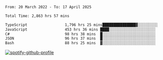 <!--START_SECTION:waka-->

```txt
From: 20 March 2022 - To: 17 April 2025

Total Time: 2,863 hrs 57 mins

TypeScript                 1,796 hrs 25 mins███████████████▓░░░░░░░░░   62.73 %
JavaScript                 453 hrs 36 mins ████░░░░░░░░░░░░░░░░░░░░░   15.84 %
C#                         98 hrs 38 mins  █░░░░░░░░░░░░░░░░░░░░░░░░   03.44 %
JSON                       96 hrs 37 mins  █░░░░░░░░░░░░░░░░░░░░░░░░   03.37 %
Bash                       88 hrs 25 mins  ▓░░░░░░░░░░░░░░░░░░░░░░░░   03.09 %
```

<!--END_SECTION:waka-->
[![spotify-github-profile](https://spotify-github-profile.vercel.app/api/view?uid=c00zprrvy9xiloa9qnco3hmng&cover_image=true&theme=novatorem&show_offline=false&background_color=121212&bar_color=53b14f&bar_color_cover=false)](https://spotify-github-profile.vercel.app/api/view?uid=c00zprrvy9xiloa9qnco3hmng&redirect=true)



